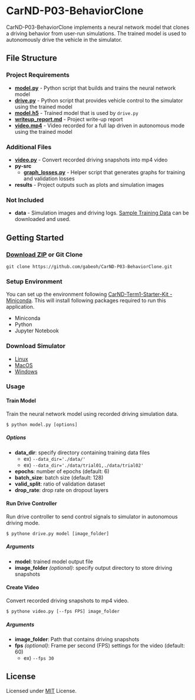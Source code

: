 # CarND-P03-BehaviorClone

CarND-P03-BehaviorClone implements a neural network model that clones
a driving behavior from user-run simulations.  The trained model
is used to autonomously drive the vehicle in the simulator.


## File Structure
### Project Requirements
- **[model.py](model.py)** - Python script that builds and trains the
    neural network model
- **[drive.py](drive.py)** - Python script that provides vehicle control
    to the simulator using the trained model
- **[model.h5](model.h5)** - Trained model that is used by `drive.py`
- **[writeup_report.md](writeup_report.md)** - Project write-up report
- **[video.mp4](video.mp4)** - Video recorded for a full lap driven in
    autonomous mode using the trained model

### Additional Files
- **[video.py](video.py)** - Convert recorded driving snapshots into mp4
    video
- **py-src**
    - **[graph_losses.py](py-src/graph_losses.py)** - Helper script that
        generates graphs for training and validation losses
- **results** - Project outputs such as plots and simulation images 

### Not Included
- **data** - Simulation images and driving logs.
[Sample Training Data](https://d17h27t6h515a5.cloudfront.net/topher/2016/December/584f6edd_data/data.zip)
can be downloaded and used.

## Getting Started
### [Download ZIP](https://github.com/gabeoh/CarND-P03-BehaviorClone/archive/master.zip) or Git Clone
```
git clone https://github.com/gabeoh/CarND-P03-BehaviorClone.git
```

### Setup Environment

You can set up the environment following
[CarND-Term1-Starter-Kit - Miniconda](https://github.com/udacity/CarND-Term1-Starter-Kit/blob/master/doc/configure_via_anaconda.md).
This will install following packages required to run this application.

- Miniconda
- Python
- Jupyter Notebook

### Download Simulator
- [Linux](https://d17h27t6h515a5.cloudfront.net/topher/2017/February/58ae46bb_linux-sim/linux-sim.zip)
- [MacOS](https://d17h27t6h515a5.cloudfront.net/topher/2017/February/58ae4594_mac-sim.app/mac-sim.app.zip)
- [Windows](https://d17h27t6h515a5.cloudfront.net/topher/2017/February/58ae4419_windows-sim/windows-sim.zip)


### Usage

#### Train Model
Train the neural network model using recorded driving simulation data.
```
$ python model.py [options]
```
##### Options
- **data_dir**: specify directory containing training data files
    - ex) `--data_dir='./data/'`
    - ex) `--data_dir='./data/trial01,./data/trial02'`
- **epochs**: number of epochs (default: 6)  
- **batch_size**: batch size (default: 128)
- **valid_split**: ratio of validation dataset
- **drop_rate**: drop rate on dropout layers

#### Run Drive Controller
Run drive controller to send control signals to simulator in autonomous
driving mode.
```
$ pythone drive.py model [image_folder]
```
##### Arguments
- **model**: trained model output file
- **image_folder** _(optional)_: specify output directory to store driving
    snapshots

#### Create Video
Convert recorded driving snapshots to mp4 video.
```
$ pythone video.py [--fps FPS] image_folder
```
##### Arguments
- **image_folder**: Path that contains driving snapshots
- **fps** _(optional)_: Frame per second (FPS) settings for the video
    (default: 60)
    - ex) `--fps 30` 


## License
Licensed under [MIT](LICENSE) License.
